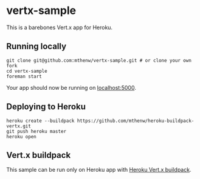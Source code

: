 # vertx-sample

This is a barebones Vert.x app for Heroku.

## Running locally

```
git clone git@github.com:mthenw/vertx-sample.git # or clone your own fork
cd vertx-sample
foreman start
```

Your app should now be running on [localhost:5000](http://localhost:5000/).

## Deploying to Heroku

```
heroku create --buildpack https://github.com/mthenw/heroku-buildpack-vertx.git
git push heroku master
heroku open
```

## Vert.x buildpack

This sample can be run only on Heroku app with [Heroku Vert.x buildpack](https://github.com/mthenw/heroku-buildpack-vertx).
